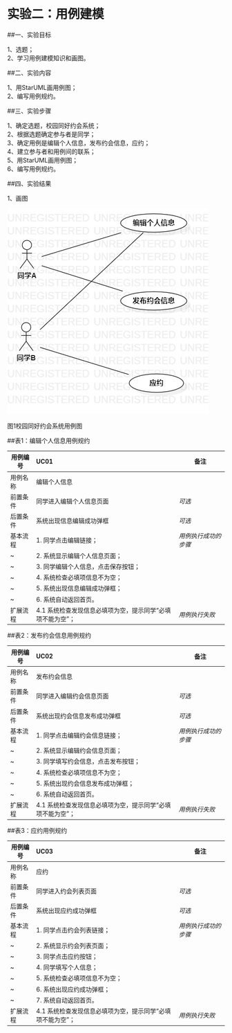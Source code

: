 # 实验二：用例建模

##一、实验目标

1、选题；  
2、学习用例建模知识和画图。  

##二、实验内容

1、用StarUML画用例图；  
2、编写用例规约。  

##三、实验步骤

1、确定选题，校园同好约会系统；  
2、根据选题确定参与者是同学；  
3、确定用例是编辑个人信息，发布约会信息，应约；  
4、建立参与者和用例间的联系；  
5、用StarUML画用例图；  
6、编写用例规约。

##四、实验结果

1、画图

![用例图](./lab2_UseCaseDiagram.jpg)

图1校园同好约会系统用例图

##表1：编辑个人信息用例规约

用例编号  | UC01 | 备注  
-|:-|-  
用例名称  | 编辑个人信息  |   
前置条件  |  同学进入编辑个人信息页面   | *可选*   
后置条件  |  系统出现信息编辑成功弹框  | *可选*   
基本流程  | 1. 同学点击编辑链接；  |*用例执行成功的步骤*    
~| 2. 系统显示编辑个人信息页面；  |   
~| 3. 同学编辑个人信息，点击保存按钮；  |   
~| 4. 系统检查必填项信息不为空；  |   
~| 5. 系统出现信息编辑成功弹框；  |
~| 6. 系统自动返回首页。  |
扩展流程  | 4.1 系统检查发现信息必填项为空，提示同学“必填项不能为空”；  |*用例执行失败*    


##表2：发布约会信息用例规约

用例编号  | UC02 | 备注  
-|:-|-  
用例名称  | 发布约会信息  |   
前置条件  |  同学进入编辑约会信息页面   | *可选*   
后置条件  |  系统出现约会信息发布成功弹框  | *可选*   
基本流程  | 1. 同学点击编辑约会信息链接；  |*用例执行成功的步骤*    
~| 2. 系统显示编辑约会信息页面；  |   
~| 3. 同学填写约会信息，点击发布按钮；  |   
~| 4. 系统检查必填项信息不为空；  |   
~| 5. 系统出现约会信息发布成功弹框；  |
~| 6. 系统自动返回首页。  |
扩展流程  | 4.1 系统检查发现信息必填项为空，提示同学“必填项不能为空”；  |*用例执行失败*  


##表3：应约用例规约

用例编号  | UC03 | 备注  
-|:-|-  
用例名称  | 应约  |   
前置条件  |  同学进入约会列表页面   | *可选*   
后置条件  |  系统出现应约成功弹框  | *可选*   
基本流程  | 1. 同学点击约会列表链接；  |*用例执行成功的步骤*    
~| 2. 系统显示约会列表页面；  |   
~| 3. 同学点击应约按钮；  |   
~| 4. 同学填写个人信息；  |   
~| 5. 系统检查必填项信息不为空；  |
~| 6. 系统出现应约成功弹框；  |
~| 7. 系统自动返回首页。  |
扩展流程  | 4.1 系统检查发现信息必填项为空，提示同学“必填项不能为空”；  |*用例执行失败*
